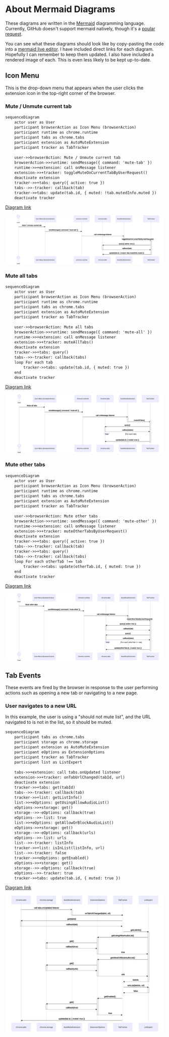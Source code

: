 # About Mermaid Diagrams

These diagrams are written in the [Mermaid](https://mermaid-js.github.io/mermaid/#/) diagramming
language. Currently, GitHub doesn't support mermaid natively, though it's a
[poular request](https://github.community/t/feature-request-support-mermaid-markdown-graph-diagrams-in-md-files/1922).

You can see what these diagrams should look like by copy-pasting the code into a
[mermaid live editor](https://mermaid.live). I have included direct links for each diagram.
Hopefully I can remember to keep them updated. I also have included a rendered image of each.
This is even less likely to be kept up-to-date.

## Icon Menu

This is the drop-down menu that appears when the user clicks the extension
icon in the top-right corner of the browser.

### Mute / Unmute current tab

```mermaid
sequenceDiagram
    actor user as User
    participant browserAction as Icon Menu (browserAction)
    participant runtime as chrome.runtime
    participant tabs as chrome.tabs
    participant extension as AutoMuteExtension
    participant tracker as TabTracker

    user->>browserAction: Mute / Unmute current tab
    browserAction->>runtime: sendMessage({ command: 'mute-tab' })
    runtime->>+extension: call onMessage listener
    extension->>+tracker: toggleMuteOnCurrentTabByUserRequest()
    deactivate extension
    tracker->>+tabs: query({ active: true })
    tabs-->>-tracker: callback(tab)
    tracker->>tabs: update(tab.id, { muted: !tab.mutedInfo.muted })
    deactivate tracker
```

[Diagram link](https://mermaid.live/edit/#eyJjb2RlIjoic2VxdWVuY2VEaWFncmFtXG4gICBhY3RvciB1c2VyIGFzIFVzZXJcbiAgIHBhcnRpY2lwYW50IGJyb3dzZXJBY3Rpb24gYXMgSWNvbiBNZW51IChicm93c2VyQWN0aW9uKVxuICAgcGFydGljaXBhbnQgcnVudGltZSBhcyBjaHJvbWUucnVudGltZVxuICAgcGFydGljaXBhbnQgdGFicyBhcyBjaHJvbWUudGFic1xuICAgcGFydGljaXBhbnQgZXh0ZW5zaW9uIGFzIEF1dG9NdXRlRXh0ZW5zaW9uXG4gICBwYXJ0aWNpcGFudCB0cmFja2VyIGFzIFRhYlRyYWNrZXJcblxuICAgIHVzZXItPj5icm93c2VyQWN0aW9uOiBNdXRlIC8gVW5tdXRlIGN1cnJlbnQgdGFiXG4gICAgYnJvd3NlckFjdGlvbi0-PnJ1bnRpbWU6IHNlbmRNZXNzYWdlKHsgY29tbWFuZDogJ211dGUtdGFiJyB9KVxuICAgIHJ1bnRpbWUtPj4rZXh0ZW5zaW9uOiBjYWxsIG9uTWVzc2FnZSBsaXN0ZW5lclxuICAgIGV4dGVuc2lvbi0-Pit0cmFja2VyOiB0b2dnbGVNdXRlT25DdXJyZW50VGFiKClcbiAgICBkZWFjdGl2YXRlIGV4dGVuc2lvblxuICAgIHRyYWNrZXItPj4rdGFiczogcXVlcnkoeyBhY3RpdmU6IHRydWUgfSlcbiAgICB0YWJzLS0-Pi10cmFja2VyOiBjYWxsYmFjayh0YWIpXG4gICAgdHJhY2tlci0-PnRhYnM6IHVwZGF0ZSh0YWIuaWQsIHsgbXV0ZWQ6ICF0YWIubXV0ZWRJbmZvLm11dGVkIH0pXG4gICAgZGVhY3RpdmF0ZSB0cmFja2VyIiwibWVybWFpZCI6IntcbiAgXCJ0aGVtZVwiOiBcImRlZmF1bHRcIlxufSIsInVwZGF0ZUVkaXRvciI6ZmFsc2UsImF1dG9TeW5jIjp0cnVlLCJ1cGRhdGVEaWFncmFtIjpmYWxzZX0)

![Mute / Unmute sequence diagram](images/mermaid-diagram-icon-mute5.svg)

### Mute all tabs

```mermaid
sequenceDiagram
    actor user as User
    participant browserAction as Icon Menu (browserAction)
    participant runtime as chrome.runtime
    participant tabs as chrome.tabs
    participant extension as AutoMuteExtension
    participant tracker as TabTracker

    user->>browserAction: Mute all tabs
    browserAction->>runtime: sendMessage({ command: 'mute-all' })
    runtime->>+extension: call onMessage listener
    extension->>+tracker: muteAllTabs()
    deactivate extension
    tracker->>+tabs: query()
    tabs-->>-tracker: callback(tabs)
    loop For each tab
        tracker->>tabs: update(tab.id, { muted: true })
    end
    deactivate tracker
```

[Diagram link](https://mermaid.live/edit/#eyJjb2RlIjoic2VxdWVuY2VEaWFncmFtXG4gICAgYWN0b3IgdXNlciBhcyBVc2VyXG4gICAgcGFydGljaXBhbnQgYnJvd3NlckFjdGlvbiBhcyBJY29uIE1lbnUgKGJyb3dzZXJBY3Rpb24pXG4gICAgcGFydGljaXBhbnQgcnVudGltZSBhcyBjaHJvbWUucnVudGltZVxuICAgIHBhcnRpY2lwYW50IHRhYnMgYXMgY2hyb21lLnRhYnNcbiAgICBwYXJ0aWNpcGFudCBleHRlbnNpb24gYXMgQXV0b011dGVFeHRlbnNpb25cbiAgICBwYXJ0aWNpcGFudCB0cmFja2VyIGFzIFRhYlRyYWNrZXJcblxuICAgIHVzZXItPj5icm93c2VyQWN0aW9uOiBNdXRlIGFsbCB0YWJzXG4gICAgYnJvd3NlckFjdGlvbi0-PnJ1bnRpbWU6IHNlbmRNZXNzYWdlKHsgY29tbWFuZDogJ211dGUtYWxsJyB9KVxuICAgIHJ1bnRpbWUtPj4rZXh0ZW5zaW9uOiBjYWxsIG9uTWVzc2FnZSBsaXN0ZW5lclxuICAgIGV4dGVuc2lvbi0-Pit0cmFja2VyOiBtdXRlQWxsVGFicygpXG4gICAgZGVhY3RpdmF0ZSBleHRlbnNpb25cbiAgICB0cmFja2VyLT4-K3RhYnM6IHF1ZXJ5KClcbiAgICB0YWJzLS0-Pi10cmFja2VyOiBjYWxsYmFjayh0YWJzKVxuICAgIGxvb3AgRm9yIGVhY2ggdGFiXG4gICAgICAgIHRyYWNrZXItPj50YWJzOiB1cGRhdGUodGFiLmlkLCB7IG11dGVkOiB0cnVlIH0pXG4gICAgZW5kXG4gICAgZGVhY3RpdmF0ZSB0cmFja2VyIiwibWVybWFpZCI6IntcbiAgXCJ0aGVtZVwiOiBcImRlZmF1bHRcIlxufSIsInVwZGF0ZUVkaXRvciI6ZmFsc2UsImF1dG9TeW5jIjp0cnVlLCJ1cGRhdGVEaWFncmFtIjpmYWxzZX0)

![Mute all tabs sequence diagram](images/mermaid-diagram-icon-mute-all3.svg)

### Mute other tabs

```mermaid
sequenceDiagram
    actor user as User
    participant browserAction as Icon Menu (browserAction)
    participant runtime as chrome.runtime
    participant tabs as chrome.tabs
    participant extension as AutoMuteExtension
    participant tracker as TabTracker

    user->>browserAction: Mute other tabs
    browserAction->>runtime: sendMessage({ command: 'mute-other' })
    runtime->>+extension: call onMessage listener
    extension->>+tracker: muteOtherTabsByUserRequest()
    deactivate extension
    tracker->>+tabs: query({ active: true })
    tabs-->>-tracker: callback(tab)
    tracker->>+tabs: query()
    tabs-->>-tracker: callback(tabs)
    loop For each otherTab !== tab
        tracker->>tabs: update(otherTab.id, { muted: true })
    end
    deactivate tracker
```

[Diagram link](https://mermaid.live/edit/#eyJjb2RlIjoic2VxdWVuY2VEaWFncmFtXG4gICAgYWN0b3IgdXNlciBhcyBVc2VyXG4gICAgcGFydGljaXBhbnQgYnJvd3NlckFjdGlvbiBhcyBJY29uIE1lbnUgKGJyb3dzZXJBY3Rpb24pXG4gICAgcGFydGljaXBhbnQgcnVudGltZSBhcyBjaHJvbWUucnVudGltZVxuICAgIHBhcnRpY2lwYW50IHRhYnMgYXMgY2hyb21lLnRhYnNcbiAgICBwYXJ0aWNpcGFudCBleHRlbnNpb24gYXMgQXV0b011dGVFeHRlbnNpb25cbiAgICBwYXJ0aWNpcGFudCB0cmFja2VyIGFzIFRhYlRyYWNrZXJcblxuICAgIHVzZXItPj5icm93c2VyQWN0aW9uOiBNdXRlIG90aGVyIHRhYnNcbiAgICBicm93c2VyQWN0aW9uLT4-cnVudGltZTogc2VuZE1lc3NhZ2UoeyBjb21tYW5kOiAnbXV0ZS1vdGhlcicgfSlcbiAgICBydW50aW1lLT4-K2V4dGVuc2lvbjogY2FsbCBvbk1lc3NhZ2UgbGlzdGVuZXJcbiAgICBleHRlbnNpb24tPj4rdHJhY2tlcjogbXV0ZU90aGVyVGFicygpXG4gICAgZGVhY3RpdmF0ZSBleHRlbnNpb25cbiAgICB0cmFja2VyLT4-K3RhYnM6IHF1ZXJ5KHsgYWN0aXZlOiB0cnVlIH0pXG4gICAgdGFicy0tPj4tdHJhY2tlcjogY2FsbGJhY2sodGFiKVxuICAgIHRyYWNrZXItPj4rdGFiczogcXVlcnkoKVxuICAgIHRhYnMtLT4-LXRyYWNrZXI6IGNhbGxiYWNrKHRhYnMpXG4gICAgbG9vcCBGb3IgZWFjaCBvdGhlclRhYiAhPT0gdGFiXG4gICAgICAgIHRyYWNrZXItPj50YWJzOiB1cGRhdGUob3RoZXJUYWIuaWQsIHsgbXV0ZWQ6IHRydWUgfSlcbiAgICBlbmRcbiAgICBkZWFjdGl2YXRlIHRyYWNrZXIiLCJtZXJtYWlkIjoie1xuICBcInRoZW1lXCI6IFwiZGVmYXVsdFwiXG59IiwidXBkYXRlRWRpdG9yIjpmYWxzZSwiYXV0b1N5bmMiOnRydWUsInVwZGF0ZURpYWdyYW0iOmZhbHNlfQ)

![Mute other tabs sequence diagram](images/mermaid-diagram-icon-mute-other3.svg)

## Tab Events

These events are fired by the browser in response to the user performing actions such as
opening a new tab or navigating to a new page.

### User navigates to a new URL

In this example, the user is using a "should not mute list", and the
URL navigated to is not in the list, so it should be muted.

```mermaid
sequenceDiagram
    participant tabs as chrome.tabs
    participant storage as chrome.storage
    participant extension as AutoMuteExtension
    participant eOptions as ExtensionOptions
    participant tracker as TabTracker
    participant list as ListExpert

    tabs->>+extension: call tabs.onUpdated listener
    extension->>+tracker: onTabUrlChanged(tabId, url)
    deactivate extension
    tracker->>+tabs: get(tabId)
    tabs-->>-tracker: callback(tab)
    tracker->>+list: getListInfo()
    list->>+eOptions: getUsingAllowAudioList()
    eOptions->>+storage: get()
    storage-->>-eOptions: callback(true)
    eOptions-->>-list: true
    list->>+eOptions: getAllowOrBlockAudioList()
    eOptions->>+storage: get()
    storage-->>-eOptions: callback(urls)
    eOptions-->>-list: urls
    list-->>-tracker: listInfo
    tracker->>+list: isInList(listInfo, url)
    list-->>-tracker: false
    tracker->>+eOptions: getEnabled()
    eOptions->>+storage: get()
    storage-->>-eOptions: callback(true)
    eOptions-->>-tracker: true
    tracker->>tabs: update(tab.id, { muted: true })
```

[Diagram link](https://mermaid.live/edit/#eyJjb2RlIjoic2VxdWVuY2VEaWFncmFtXG4gICAgcGFydGljaXBhbnQgdGFicyBhcyBjaHJvbWUudGFic1xuICAgIHBhcnRpY2lwYW50IHN0b3JhZ2UgYXMgY2hyb21lLnN0b3JhZ2VcbiAgICBwYXJ0aWNpcGFudCBleHRlbnNpb24gYXMgQXV0b011dGVFeHRlbnNpb25cbiAgICBwYXJ0aWNpcGFudCBlT3B0aW9ucyBhcyBFeHRlbnNpb25PcHRpb25zXG4gICAgcGFydGljaXBhbnQgdHJhY2tlciBhcyBUYWJUcmFja2VyXG4gICAgcGFydGljaXBhbnQgbGlzdCBhcyBMaXN0RXhwZXJ0XG5cbiAgICB0YWJzLT4-K2V4dGVuc2lvbjogY2FsbCB0YWJzLm9uVXBkYXRlZCBsaXN0ZW5lclxuICAgIGV4dGVuc2lvbi0-Pit0cmFja2VyOiBvblRhYlVybENoYW5nZWQodGFiSWQsIHVybClcbiAgICBkZWFjdGl2YXRlIGV4dGVuc2lvblxuICAgIHRyYWNrZXItPj4rdGFiczogZ2V0KHRhYklkKVxuICAgIHRhYnMtLT4-LXRyYWNrZXI6IGNhbGxiYWNrKHRhYilcbiAgICB0cmFja2VyLT4-K2xpc3Q6IGdldExpc3RJbmZvKClcbiAgICBsaXN0LT4-K2VPcHRpb25zOiBnZXRVc2luZ1Nob3VsZE5vdE11dGVMaXN0KClcbiAgICBlT3B0aW9ucy0-PitzdG9yYWdlOiBnZXQoKVxuICAgIHN0b3JhZ2UtLT4-LWVPcHRpb25zOiBjYWxsYmFjayh0cnVlKVxuICAgIGVPcHRpb25zLS0-Pi1saXN0OiB0cnVlXG4gICAgbGlzdC0-PitlT3B0aW9uczogZ2V0U2hvdWxkTm90TXV0ZUxpc3QoKVxuICAgIGVPcHRpb25zLT4-K3N0b3JhZ2U6IGdldCgpXG4gICAgc3RvcmFnZS0tPj4tZU9wdGlvbnM6IGNhbGxiYWNrKHVybHMpXG4gICAgZU9wdGlvbnMtLT4-LWxpc3Q6IHVybHNcbiAgICBsaXN0LS0-Pi10cmFja2VyOiBsaXN0SW5mb1xuICAgIHRyYWNrZXItPj4rbGlzdDogaXNJbkxpc3QobGlzdEluZm8sIHVybClcbiAgICBsaXN0LS0-Pi10cmFja2VyOiBmYWxzZVxuICAgIHRyYWNrZXItPj4rZU9wdGlvbnM6IGdldEVuYWJsZWQoKVxuICAgIGVPcHRpb25zLT4-K3N0b3JhZ2U6IGdldCgpXG4gICAgc3RvcmFnZS0tPj4tZU9wdGlvbnM6IGNhbGxiYWNrKHRydWUpXG4gICAgZU9wdGlvbnMtLT4-LXRyYWNrZXI6IHRydWVcbiAgICB0cmFja2VyLT4-dGFiczogdXBkYXRlKHRhYi5pZCwgeyBtdXRlZDogdHJ1ZSB9KSIsIm1lcm1haWQiOiJ7XG4gIFwidGhlbWVcIjogXCJkZWZhdWx0XCJcbn0iLCJ1cGRhdGVFZGl0b3IiOmZhbHNlLCJhdXRvU3luYyI6dHJ1ZSwidXBkYXRlRGlhZ3JhbSI6ZmFsc2V9)

![User changes tab URL sequence diagram](images/mermaid-diagram-tab-url-changed.svg)
